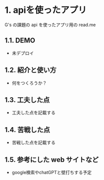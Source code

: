 # 1. apiを使ったアプリ

G's の課題の api を使ったアプリ用の read.me

## 1.1. DEMO

- 未デプロイ

## 1.2. 紹介と使い方

- 何をつくろうか？

## 1.3. 工夫した点
- 工夫した点を記載する

## 1.4. 苦戦した点
- 苦戦した点を記載する


## 1.5. 参考にした web サイトなど

- google検索やchatGPTと壁打ちする予定
